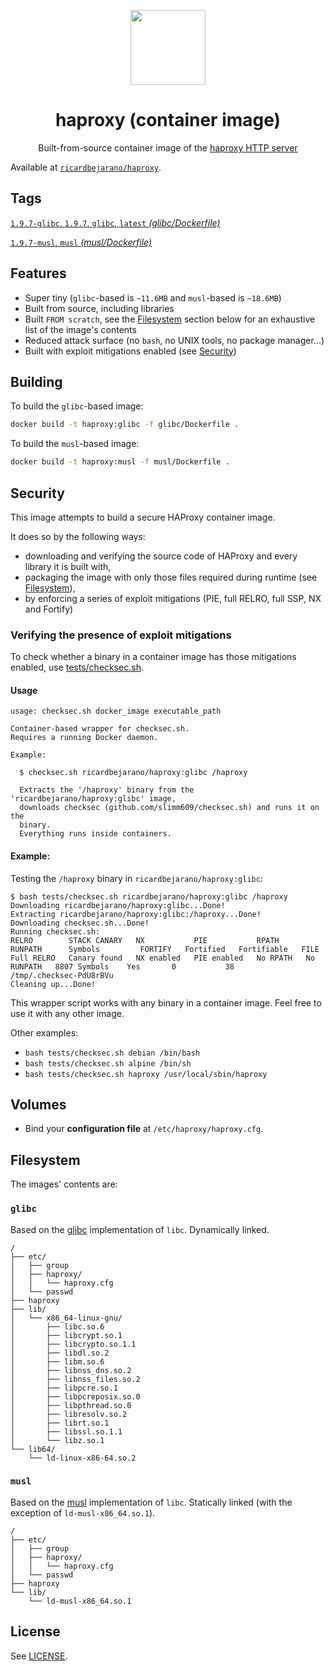 <p align=center><img src=https://emojipedia-us.s3.dualstack.us-west-1.amazonaws.com/thumbs/320/apple/155/racing-car_1f3ce.png width=120px></p>
<h1 align=center>haproxy (container image)</h1>
<p align=center>Built-from-source container image of the <a href=https://www.haproxy.org/>haproxy HTTP server</a></p>

Available at [`ricardbejarano/haproxy`](https://hub.docker.com/r/ricardbejarano/haproxy).


## Tags

[`1.9.7-glibc`, `1.9.7`, `glibc`, `latest` *(glibc/Dockerfile)*](https://github.com/ricardbejarano/haproxy/blob/master/glibc/Dockerfile)

[`1.9.7-musl`, `musl` *(musl/Dockerfile)*](https://github.com/ricardbejarano/haproxy/blob/master/musl/Dockerfile)


## Features

* Super tiny (`glibc`-based is `~11.6MB` and `musl`-based is `~18.6MB`)
* Built from source, including libraries
* Built `FROM scratch`, see the [Filesystem](#Filesystem) section below for an exhaustive list of the image's contents
* Reduced attack surface (no `bash`, no UNIX tools, no package manager...)
* Built with exploit mitigations enabled (see [Security](#Security))


## Building

To build the `glibc`-based image:

```bash
docker build -t haproxy:glibc -f glibc/Dockerfile .
```

To build the `musl`-based image:

```bash
docker build -t haproxy:musl -f musl/Dockerfile .
```


## Security

This image attempts to build a secure HAProxy container image.

It does so by the following ways:

- downloading and verifying the source code of HAProxy and every library it is built with,
- packaging the image with only those files required during runtime (see [Filesystem](#Filesystem)),
- by enforcing a series of exploit mitigations (PIE, full RELRO, full SSP, NX and Fortify)

### Verifying the presence of exploit mitigations

To check whether a binary in a container image has those mitigations enabled, use [tests/checksec.sh](https://github.com/ricardbejarano/haproxy/blob/master/tests/checksec.sh).

#### Usage

```
usage: checksec.sh docker_image executable_path

Container-based wrapper for checksec.sh.
Requires a running Docker daemon.

Example:

  $ checksec.sh ricardbejarano/haproxy:glibc /haproxy

  Extracts the '/haproxy' binary from the 'ricardbejarano/haproxy:glibc' image,
  downloads checksec (github.com/slimm609/checksec.sh) and runs it on the
  binary.
  Everything runs inside containers.
```

#### Example:

Testing the `/haproxy` binary in `ricardbejarano/haproxy:glibc`:

```
$ bash tests/checksec.sh ricardbejarano/haproxy:glibc /haproxy
Downloading ricardbejarano/haproxy:glibc...Done!
Extracting ricardbejarano/haproxy:glibc:/haproxy...Done!
Downloading checksec.sh...Done!
Running checksec.sh:
RELRO        STACK CANARY   NX           PIE           RPATH      RUNPATH      Symbols         FORTIFY   Fortified   Fortifiable   FILE
Full RELRO   Canary found   NX enabled   PIE enabled   No RPATH   No RUNPATH   8807 Symbols    Yes       0           38            /tmp/.checksec-PdU8rBVu
Cleaning up...Done!
```

This wrapper script works with any binary in a container image. Feel free to use it with any other image.

Other examples:

- `bash tests/checksec.sh debian /bin/bash`
- `bash tests/checksec.sh alpine /bin/sh`
- `bash tests/checksec.sh haproxy /usr/local/sbin/haproxy`


## Volumes

- Bind your **configuration file** at `/etc/haproxy/haproxy.cfg`.


## Filesystem

The images' contents are:

### `glibc`

Based on the [glibc](https://www.gnu.org/software/libc/) implementation of `libc`. Dynamically linked.

```
/
├── etc/
│   ├── group
│   ├── haproxy/
│   │   └── haproxy.cfg
│   └── passwd
├── haproxy
├── lib/
│   └── x86_64-linux-gnu/
│       ├── libc.so.6
│       ├── libcrypt.so.1
│       ├── libcrypto.so.1.1
│       ├── libdl.so.2
│       ├── libm.so.6
│       ├── libnss_dns.so.2
│       ├── libnss_files.so.2
│       ├── libpcre.so.1
│       ├── libpcreposix.so.0
│       ├── libpthread.so.0
│       ├── libresolv.so.2
│       ├── librt.so.1
│       ├── libssl.so.1.1
│       └── libz.so.1
└── lib64/
    └── ld-linux-x86-64.so.2
```

### `musl`

Based on the [musl](https://www.musl-libc.org/) implementation of `libc`. Statically linked (with the exception of `ld-musl-x86_64.so.1`).

```
/
├── etc/
│   ├── group
│   ├── haproxy/
│   │   └── haproxy.cfg
│   └── passwd
├── haproxy
└── lib/
    └── ld-musl-x86_64.so.1
```


## License

See [LICENSE](https://github.com/ricardbejarano/haproxy/blob/master/LICENSE).
